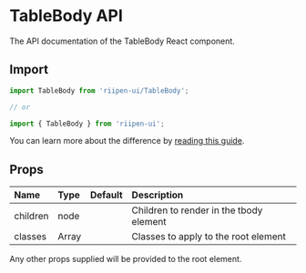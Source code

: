 <!--- This documentation is automatically generated, do not try to edit it. -->

# TableBody API

<p class="description">The API documentation of the TableBody React component.</p>

## Import

```js
import TableBody from 'riipen-ui/TableBody';

// or

import { TableBody } from 'riipen-ui';
```

You can learn more about the difference by [reading this guide](/guides/bundle-size).

## Props

| Name | Type | Default | Description |
|:-----|:-----|:--------|:------------|
| <span class="prop-name">children</span> | <span class="prop-type">node</span> |  | Children to render in the tbody element |
| <span class="prop-name">classes</span> | <span class="prop-type">Array<string></span> |  | Classes to apply to the root element |


Any other props supplied will be provided to the root element.